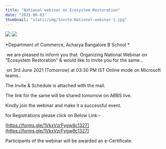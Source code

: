 ```yaml
---
title: "National webinar on Ecosystem Restoration"
date: "2021-06-03"
thumbnail: "static/img/Invite-National-webinar-1.jpg"
---
```


![](images/Invite-National-webinar-1-240x300.jpg) ![](images/Invite-National-webinar-2-300x300.jpg)

\*Department of Commerce, Acharya Bangalore B School \*

 we are pleased to inform you that  Organizing National Webinar on "Ecosystem Restoration" & would like to Invite you for the same...

 on 3rd June 2021 (Tomorrow) at 03:30 PM IST Online mode on Microsoft teams..

The Invite & Schedule is attached with the mail.

The link for the same will be shared tomorrow on ABBS live.

Kindly join the webinar and make it a successful event.

for Registrations please click on Below Link:-

[https://forms.gle/1VkxVzrFygw8c1327](https://forms.gle/1VkxVzrFygw8c1327)

Participants of the webinar will be awarded an e-Certificate.
